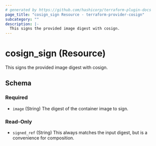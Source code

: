 ```yaml
---
# generated by https://github.com/hashicorp/terraform-plugin-docs
page_title: "cosign_sign Resource - terraform-provider-cosign"
subcategory: ""
description: |-
  This signs the provided image digest with cosign.
---
```


# cosign_sign (Resource)

This signs the provided image digest with cosign.



<!-- schema generated by tfplugindocs -->
## Schema

### Required

- `image` (String) The digest of the container image to sign.

### Read-Only

- `signed_ref` (String) This always matches the input digest, but is a convenience for composition.


